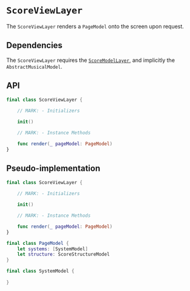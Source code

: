 # `ScoreViewLayer`

The `ScoreViewLayer` renders a `PageModel` onto the screen upon request.

## Dependencies

The `ScoreViewLayer` requires the [`ScoreModelLayer`](ScoreModelLayer.md), and implicitly the `AbstractMusicalModel`.

## API

```Swift
final class ScoreViewLayer {
	
	// MARK: - Initializers

	init()

	// MARK: - Instance Methods

	func render(_ pageModel: PageModel)
}
```

## Pseudo-implementation

```Swift
final class ScoreViewLayer {
	
	// MARK: - Initializers

	init()

	// MARK: - Instance Methods

	func render(_ pageModel: PageModel)	
}

final class PageModel {
    let systems: [SystemModel]
    let structure: ScoreStructureModel
}

final class SystemModel {
	
}
```
